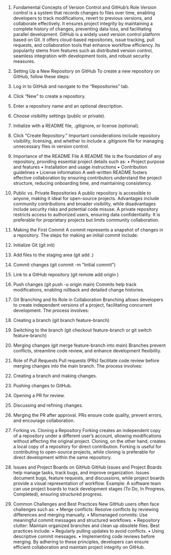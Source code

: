1. Fundamental Concepts of Version Control and GitHub’s Role
Version control is a system that records changes to files over time, enabling developers to track modifications, revert to previous versions, and collaborate effectively. It ensures project integrity by maintaining a complete history of changes, preventing data loss, and facilitating parallel development.
GitHub is a widely used version control platform based on Git. It offers cloud-based repositories, issue tracking, pull requests, and collaboration tools that enhance workflow efficiency. Its popularity stems from features such as distributed version control, seamless integration with development tools, and robust security measures.
2. Setting Up a New Repository on GitHub
To create a new repository on GitHub, follow these steps:
1.	Log in to GitHub and navigate to the “Repositories” tab.
2.	Click “New” to create a repository.
3.	Enter a repository name and an optional description.
4.	Choose visibility settings (public or private).
5.	Initialize with a README file, .gitignore, or license (optional).
6.	Click “Create Repository.”
Important considerations include repository visibility, licensing, and whether to include a .gitignore file for managing unnecessary files in version control.
3. Importance of the README File
A README file is the foundation of any repository, providing essential project details such as:
•	Project purpose and features
•	Installation and usage instructions
•	Contribution guidelines
•	License information
A well-written README fosters effective collaboration by ensuring contributors understand the project structure, reducing onboarding time, and maintaining consistency.
4. Public vs. Private Repositories
A public repository is accessible to anyone, making it ideal for open-source projects. Advantages include community contributions and broader visibility, while disadvantages include security risks and potential code misuse.
A private repository restricts access to authorized users, ensuring data confidentiality. It is preferable for proprietary projects but limits community collaboration.
5. Making the First Commit
A commit represents a snapshot of changes in a repository. The steps for making an initial commit include:
1.	Initialize Git (git init)
2.	Add files to the staging area (git add .)
3.	Commit changes (git commit -m "Initial commit")
4.	Link to a GitHub repository (git remote add origin <URL>)
5.	Push changes (git push -u origin main)
Commits help track modifications, enabling rollback and detailed change histories.

6. Git Branching and Its Role in Collaboration
Branching allows developers to create independent versions of a project, facilitating concurrent development. The process involves:
1.	Creating a branch (git branch feature-branch)
2.	Switching to the branch (git checkout feature-branch or git switch feature-branch)
3.	Merging changes (git merge feature-branch into main)
Branches prevent conflicts, streamline code review, and enhance development flexibility.
7. Role of Pull Requests
Pull requests (PRs) facilitate code review before merging changes into the main branch. The process involves:
1.	Creating a branch and making changes.
2.	Pushing changes to GitHub.
3.	Opening a PR for review.
4.	Discussing and refining changes.
5.	Merging the PR after approval.
PRs ensure code quality, prevent errors, and encourage collaboration.
8. Forking vs. Cloning a Repository
Forking creates an independent copy of a repository under a different user’s account, allowing modifications without affecting the original project. Cloning, on the other hand, creates a local copy of a repository for direct contribution.
Forking is useful for contributing to open-source projects, while cloning is preferable for direct development within the same repository.
9. Issues and Project Boards on GitHub
GitHub Issues and Project Boards help manage tasks, track bugs, and improve organization. Issues document bugs, feature requests, and discussions, while project boards provide a visual representation of workflow.
Example: A software team can use project boards to track development stages (To Do, In Progress, Completed), ensuring structured progress.
10. Common Challenges and Best Practices
New GitHub users often face challenges such as:
•	Merge conflicts: Resolve conflicts by reviewing differences and merging manually.
•	Mismanaged commits: Use meaningful commit messages and structured workflows.
•	Repository clutter: Maintain organized branches and clean up obsolete files.
Best practices include:
•	Regularly pulling updates to avoid conflicts.
•	Using descriptive commit messages.
•	Implementing code reviews before merging.
By adhering to these principles, developers can ensure efficient collaboration and maintain project integrity on GitHub.

